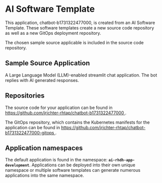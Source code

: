 # AI Software Template

This application, chatbot-b1731322477000, is created from an AI Software Template. These software templates create a new source code repository as well as a new GitOps deployment repository.

The chosen sample source applicable is included in the source code repository.

## Sample Source Application

A Large Language Model (LLM)-enabled streamlit chat application. The bot replies with AI generated responses.

## Repositories

The source code for your application can be found in [https://github.com/jrichter-rhtap/chatbot-b1731322477000 ](https://github.com/jrichter-rhtap/chatbot-b1731322477000 ).
 
The GitOps repository, which contains the Kubernetes manifests for the application can be found in 
[https://github.com/jrichter-rhtap/chatbot-b1731322477000-gitops ](https://github.com/jrichter-rhtap/chatbot-b1731322477000-gitops ). 

## Application namespaces 

The default application is found in the namespace: **`ai-rhdh-app-development`**. Applications can be deployed into their own unique namespace or multiple software templates can generate numerous applications into the same namespace.